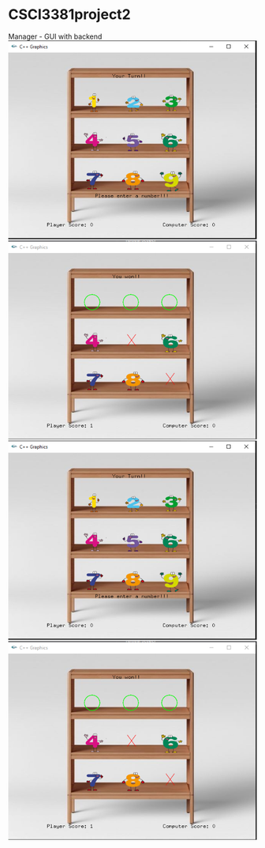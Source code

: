 # CSCI3381project2
Manager - GUI with backend
![Screenshots](https://github.com/Felly9217/Tic-Tac-Toe/blob/master/Screenshots%20for%20portfolio/tictactoe.PNG)
![Screenshots](https://github.com/Felly9217/Tic-Tac-Toe/blob/master/Screenshots%20for%20portfolio/tictactoe2.PNG)
![Screenshots](https://github.com/Felly9217/Tic-Tac-Toe/blob/master/Screenshots%20for%20portfolio/tictactoe.PNG)
![Screenshots](https://github.com/Felly9217/Tic-Tac-Toe/blob/master/Screenshots%20for%20portfolio/tictactoe2.PNG)
